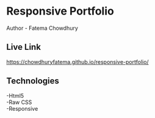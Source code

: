 # Responsive Portfolio
Author - Fatema Chowdhury
## Live Link
https://chowdhuryfatema.github.io/responsive-portfolio/
## Technologies
-Html5 </br>
-Raw CSS </br>
-Responsive
